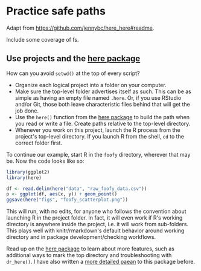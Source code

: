 # Practice safe paths

Adapt from <https://github.com/jennybc/here_here#readme>.

Include some coverage of fs.

## Use projects and the [here package](https://CRAN.R-project.org/package=here)

How can you avoid `setwd()` at the top of every script?

  * Organize each logical project into a folder on your computer.
  * Make sure the top-level folder advertises itself as such. This can be as simple as having an empty file named `.here`. Or, if you use RStudio and/or Git, those both leave characteristic files behind that will get the job done.
  * Use the `here()` function from the [here package](https://CRAN.R-project.org/package=here) to build the path when you read or write a file. Create paths relative to the top-level directory.
  * Whenever you work on this project, launch the R process from the project's top-level directory. If you launch R from the shell, `cd` to the correct folder first.
  
To continue our example, start R in the `foofy` directory, wherever that may be. Now the code looks like so:



```r
library(ggplot2)
library(here)

df <- read.delim(here("data", "raw_foofy_data.csv"))
p <- ggplot(df, aes(x, y)) + geom_point()
ggsave(here("figs", "foofy_scatterplot.png"))
```


This will run, with no edits, for anyone who follows the convention about launching R in the project folder. In fact, it will even work if R's working directory is anywhere inside the project, i.e. it will work from sub-folders. This plays well with knitr/rmarkdown's default behavior around working directory and in package development/checking workflows.

Read up on the [here package](https://CRAN.R-project.org/package=here) to learn
about more features, such as additional ways to mark the top directory and
troubleshooting with `dr_here()`. I have also written a [more detailed
paean](https://github.com/jennybc/here_here) to this package before.

